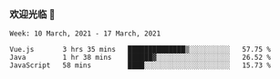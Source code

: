 ### 欢迎光临 👋

<!--
**lianganqing/lianganqing** is a ✨ _special_ ✨ repository because its `README.md` (this file) appears on your GitHub profile.

Here are some ideas to get you started:

- 🔭 I’m currently working on ...
- 🌱 I’m currently learning ...
- 👯 I’m looking to collaborate on ...
- 🤔 I’m looking for help with ...
- 💬 Ask me about ...
- 📫 How to reach me: ...
- 😄 Pronouns: ...
- ⚡ Fun fact: ...
-->
<!--START_SECTION:waka-->
```text
Week: 10 March, 2021 - 17 March, 2021

Vue.js       3 hrs 35 mins   ██████████████▒░░░░░░░░░░   57.75 % 
Java         1 hr 38 mins    ██████▓░░░░░░░░░░░░░░░░░░   26.52 % 
JavaScript   58 mins         ████░░░░░░░░░░░░░░░░░░░░░   15.73 % 
```
<!--END_SECTION:waka-->
